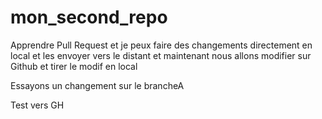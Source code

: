 # mon_second_repo
Apprendre Pull Request
et je peux faire des changements directement en local et les envoyer vers le distant
et maintenant nous allons modifier sur Github et tirer le modif en local 

Essayons un changement sur le brancheA

Test vers GH